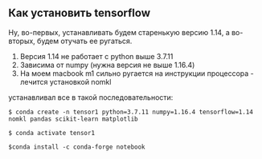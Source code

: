 ## Как установить tensorflow

Ну, во-первых, устанавливать будем старенькую версию 1.14, а во-вторых, будем отучать ее ругаться.

1. Версия 1.14 не работает с python выше 3.7.11
2. Зависима от numpy (нужна версия не выше 1.16.4)
3. На моем macbook m1 сильно ругается на инструкции процессора - лечится установкой nomkl

устанавливал все в такой последовательности:

```
$ conda create -n tensor1 python=3.7.11 numpy=1.16.4 tensorflow=1.14 nomkl pandas scikit-learn matplotlib

$ conda activate tensor1

$conda install -c conda-forge notebook
```